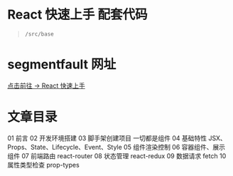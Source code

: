 # React 快速上手 配套代码

> `/src/base`

# segmentfault 网址

[点击前往 -> React 快速上手](https://segmentfault.com/a/1190000014900731)

# 文章目录

01 前言
02 开发环境搭建
03 脚手架创建项目 一切都是组件
04 基础特性 JSX、Props、State、Lifecycle、Event、Style
05 组件渲染控制
06 容器组件、展示组件
07 前端路由 react-router
08 状态管理 react-redux
09 数据请求 fetch
10 属性类型检查 prop-types
